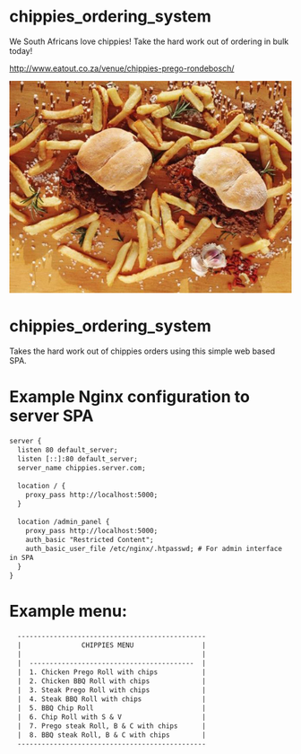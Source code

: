# chippies_ordering_system

We South Africans love chippies! Take the hard work out of ordering in bulk today!

http://www.eatout.co.za/venue/chippies-prego-rondebosch/

![yummy!](img/Prego-Steak-Roll-Chippies-featured-image.jpg)

# chippies_ordering_system

Takes the hard work out of chippies orders using this simple web based SPA.

# Example Nginx configuration to server SPA 

```
server {
  listen 80 default_server;
  listen [::]:80 default_server;
  server_name chippies.server.com;

  location / { 
    proxy_pass http://localhost:5000;
  }

  location /admin_panel {
    proxy_pass http://localhost:5000;
    auth_basic "Restricted Content";
    auth_basic_user_file /etc/nginx/.htpasswd; # For admin interface in SPA
  }
}
```

# Example menu:
```
  -----------------------------------------------
  |               CHIPPIES MENU                 |
  |                                             |
  |  -----------------------------------------  |
  |  1. Chicken Prego Roll with chips           |
  |  2. Chicken BBQ Roll with chips             |
  |  3. Steak Prego Roll with chips             |
  |  4. Steak BBQ Roll with chips               |
  |  5. BBQ Chip Roll                           |
  |  6. Chip Roll with S & V                    |
  |  7. Prego steak Roll, B & C with chips      |
  |  8. BBQ steak Roll, B & C with chips        |
  -----------------------------------------------
  
```


